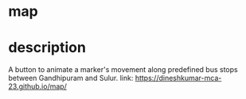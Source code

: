 # map
# description
A button to animate  a marker's movement along predefined bus stops between Gandhipuram and Sulur.
link: https://dineshkumar-mca-23.github.io/map/
